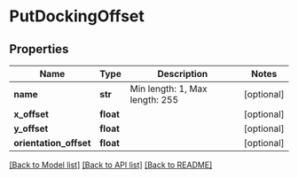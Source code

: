 # PutDockingOffset

## Properties
Name | Type | Description | Notes
------------ | ------------- | ------------- | -------------
**name** | **str** | Min length: 1, Max length: 255 | [optional] 
**x_offset** | **float** |  | [optional] 
**y_offset** | **float** |  | [optional] 
**orientation_offset** | **float** |  | [optional] 

[[Back to Model list]](../README.md#documentation-for-models) [[Back to API list]](../README.md#documentation-for-api-endpoints) [[Back to README]](../README.md)


